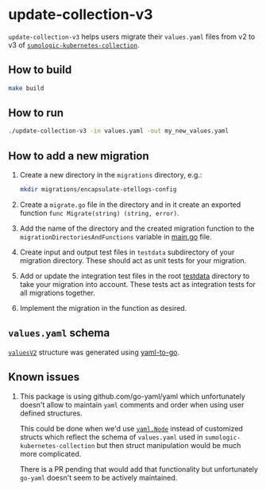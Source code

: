 # update-collection-v3

`update-collection-v3` helps users migrate their `values.yaml` files from v2 to v3
of [`sumologic-kubernetes-collection`][collection_github].

[collection_github]: https://github.com/SumoLogic/sumologic-kubernetes-collection

## How to build

```bash
make build
```

## How to run

```bash
./update-collection-v3 -in values.yaml -out my_new_values.yaml
```

## How to add a new migration

1. Create a new directory in the `migrations` directory, e.g.:

   ```bash
   mkdir migrations/encapsulate-otellogs-config
   ```

1. Create a `migrate.go` file in the directory and in it create an exported function `func Migrate(string) (string, error)`.

1. Add the name of the directory and the created migration function to the `migrationDirectoriesAndFunctions` variable
   in [main.go](main.go) file.

1. Create input and output test files in `testdata` subdirectory of your migration directory.
   These should act as unit tests for your migration.

1. Add or update the integration test files in the root [testdata](testdata/) directory to take your migration into account.
   These tests act as integration tests for all migrations together.

1. Implement the migration in the function as desired.

## `values.yaml` schema

[`valuesV2`][valuesV2] structure was generated using [yaml-to-go][yaml-to-go].

[yaml-to-go]: https://zhwt.github.io/yaml-to-go/
[valuesv2]: ./valuesv2.go

## Known issues

1. This package is using github.com/go-yaml/yaml which unfortunately doesn't allow
   to maintain `yaml` comments and order when using user defined structures.

   This could be done when we'd use [`yaml.Node`][yaml_node] instead of customized structs
   which reflect the schema of `values.yaml` used in `sumologic-kubernetes-collection`
   but then struct manipulation would be much more complicated.

   There is a PR pending that would add that functionality but unfortunately `go-yaml`
   doesn't seem to be actively maintained.

[yaml_node]: https://pkg.go.dev/gopkg.in/yaml.v3#Node
[pr_726]: https://github.com/go-yaml/yaml/pull/726
